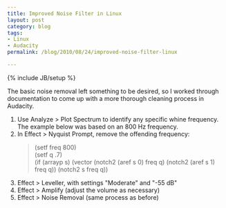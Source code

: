 ```yaml
---
title: Improved Noise Filter in Linux
layout: post
category: blog
tags:
- Linux
- Audacity
permalink: /blog/2010/08/24/improved-noise-filter-linux

---
```

{% include JB/setup %}
<div id="node-94" class="node node-blog node-promoted">
  <div class="content clearfix">
    <div class="field field-name-body field-type-text-with-summary field-label-hidden"><div class="field-items"><div class="field-item even"><p>The basic noise removal left something to be desired, so I worked through documentation to come up with a more thorough cleaning process in Audacity.</p>
<ol><li>Use Analyze &gt; Plot Spectrum to identify any specific whine frequency. The example below was based on an 800 Hz frequency.</li>
    <li>In Effect &gt; Nyquist Prompt, remove the offending frequency: <blockquote> (setf freq 800)<br />
    (setf q .7)<br />
    (if (arrayp s) (vector (notch2 (aref s 0) freq q) (notch2 (aref s 1) freq q)) (notch2 s freq q))<br type="_moz" /></blockquote></li>
    <li>Effect &gt; Leveller, with settings "Moderate" and "-55 dB"</li>
    <li>Effect &gt; Amplify (adjust the volume as necessary)</li>
    <li>Effect &gt; Noise Removal (same process as before)</li>
</ol></div></div></div>  </div>
</div>
